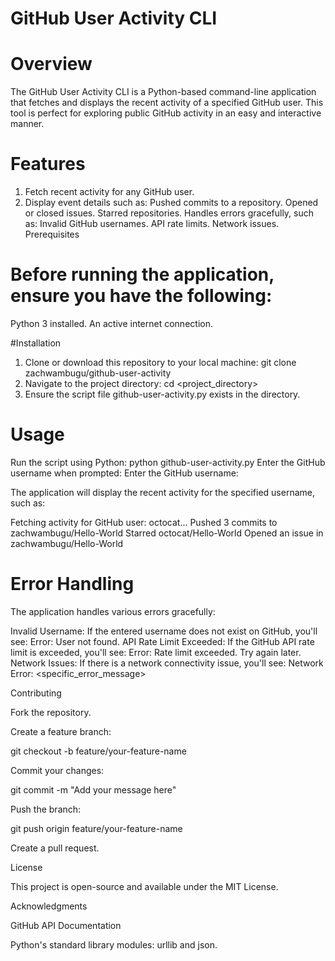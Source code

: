 
# GitHub User Activity CLI

# Overview

The GitHub User Activity CLI is a Python-based command-line application that fetches and displays the recent activity of a specified GitHub user. This tool is perfect for exploring public GitHub activity in an easy and interactive manner.

# Features

1. Fetch recent activity for any GitHub user.
2. Display event details such as:
      Pushed commits to a repository.
      Opened or closed issues.
      Starred repositories.
      Handles errors gracefully, such as:
      Invalid GitHub usernames.
      API rate limits.
      Network issues.
      Prerequisites
 # Before running the application, ensure you have the following:
Python 3 installed.
An active internet connection.

#Installation
1. Clone or download this repository to your local machine:
  git clone zachwambugu/github-user-activity
2. Navigate to the project directory:
  cd <project_directory>
3. Ensure the script file github-user-activity.py exists in the directory.

# Usage
Run the script using Python:
python github-user-activity.py
Enter the GitHub username when prompted:
Enter the GitHub username: <username>

The application will display the recent activity for the specified username, such as:

Fetching activity for GitHub user: octocat...
Pushed 3 commits to zachwambugu/Hello-World
Starred octocat/Hello-World
Opened an issue in zachwambugu/Hello-World

# Error Handling
The application handles various errors gracefully:

  Invalid Username:
  If the entered username does not exist on GitHub, you'll see:
Error: User not found.
API Rate Limit Exceeded:
If the GitHub API rate limit is exceeded, you'll see:
Error: Rate limit exceeded. Try again later.
Network Issues:
If there is a network connectivity issue, you'll see:
Network Error: <specific_error_message>

Contributing

Fork the repository.

Create a feature branch:

git checkout -b feature/your-feature-name

Commit your changes:

git commit -m "Add your message here"

Push the branch:

git push origin feature/your-feature-name

Create a pull request.

License

This project is open-source and available under the MIT License.

Acknowledgments

GitHub API Documentation

Python's standard library modules: urllib and json.

